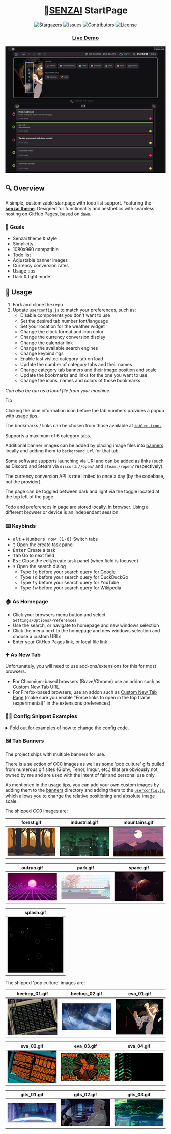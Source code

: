 <h1 align="center">
  🌱<a href="https://vectorcmdr.github.io/senzai-startpage">SENZAI</a> StartPage
</h1>

<div align="center">
  
[![Stargazers][stars-shield]][stars-url] [![Issues][issues-shield]][issues-url] [![Contributors][contributors-shield]][contributors-url]
[![License][license-shield]][license-url] 

</div>

[issues-shield]: https://img.shields.io/github/issues/vectorcmdr/senzai-startpage?style=for-the-badge&logo=gitbook&color=fdac72&logoColor=f5f5ef&labelColor=2a262c
[issues-url]: https://github.com/vectorcmdr/senzai-startpage/graphs/issues

[contributors-shield]: https://img.shields.io/github/contributors/vectorcmdr/senzai-startpage?style=for-the-badge&logo=github&color=c5b4f8&logoColor=f5f5ef&labelColor=2a262c
[contributors-url]: https://github.com/vectorcmdr/senzai-startpage/graphs/contributors

[stars-shield]: https://img.shields.io/github/stars/vectorcmdr/senzai-startpage?style=for-the-badge&logo=starship&color=b9e48b&logoColor=f5f5ef&labelColor=2a262c
[stars-url]: https://github.com/vectorcmdr/senzai-startpage/stargazers

[license-shield]: https://img.shields.io/github/license/vectorcmdr/senzai-startpage?label=License&style=for-the-badge&logo=bookstack&color=49d1e9&logoColor=f5f5ef&labelColor=2a262c
[license-url]: https://github.com/vectorcmdr/senzai-startpage/blob/main/LICENSE.txt

<h3 align="center">
  <a href="https://vectorcmdr.github.io/senzai-startpage">Live Demo </a>
</h3>

<p align="center">
  <img src="assets/preview.png"/>
</p>

## 🔍 Overview

A simple, customizable startpage with todo list support. Featuring the [**senzai theme**](https://vectorcmdr.github.io/senzai-theme/).
Designed for functionality and aesthetics with seamless hosting on GitHub Pages, based on [`dawn`](https://github.com/b-coimbra/dawn).

### 💭 Goals

- Senzai theme & style
- Simplicity
- 1080x960 compatible
- Todo list
- Adjustable banner images
- Currency conversion rates
- Usage tips
- Dark & light mode

## 🚀 Usage

1. Fork and clone the repo
2. Update [`userconfig.js`](userconfig.js) to match your preferences, such as:
   - Disable components you don't want to use
   - Set the desired tab number font/language
   - Set your location for the weather widget
   - Change the clock format and icon color
   - Change the currency conversion display
   - Change the calendar link
   - Change the available search engines
   - Change keybindings
   - Enable last visited category tab on load
   - Update the number of category tabs and their names
   - Change category tab banners and their image position and scale
   - Update the bookmarks and links for the one you want to use
   - Change the icons, names and colors of those bookmarks

<i>Can also be run as a local file from your machine.</i>

> [!TIP]
> Clicking the blue information icon before the tab numbers provides a popup with usage tips.
>
> The bookmarks / links can be chosen from those available at [`tabler-icons`](https://tabler.io/icons).
>
> Supports a maximum of 6 category tabs.
>
> Additional banner images can be added by placing image files into [banners](src/img/banners) locally and adding them to `background_url` for that tab.
>
> Some software supports launching via URI and can be added as links (such as Discord and Steam via `discord://open/` and `steam://open/` respectively).
>
> The currency conversion API is rate limited to once a day (by the codebase, not the provider).
>
> The page can be toggled between dark and light via the toggle located at the top left of the page.
>
> Todo and preferences in page are stored locally, in browser. Using a different browser or device is an independant session.

### ⌨️ Keybinds
* <kbd>alt</kbd> + <kbd>Numbers row (1-6)</kbd> Switch tabs
* <kbd>t</kbd> Open the create task panel
* <kbd>Enter</kbd> Create a task
* <kbd>Tab</kbd> Go to next field
* <kbd>Esc</kbd> Close the edit/create task panel (when field is focused)
* <kbd>s</kbd> Open the search dialog
  - Type <kbd>!g</kbd> before your search query for Google
  - Type <kbd>!d</kbd> before your search query for DuckDuckGo
  - Type <kbd>!y</kbd> before your search query for YouTube
  - Type <kbd>!w</kbd> before your search query for Wikipedia

### 🏠 As Homepage

- Click your browsers menu button and select `Settings/Options/Preferences`
- Use the search, or navigate to homepage and new windows selection
- Click the menu next to the homepage and new windows selection and choose a custom URLs
- Enter your GitHub Pages link, or local file link

### ➕ As New Tab

Unfortunately, you will need to use add-ons/extensions for this for most browsers.

- For Chromium-based browsers (Brave/Chrome) use an addon such as [Custom New Tab URL](https://chrome.google.com/webstore/detail/custom-new-tab-url/mmjbdbjnoablegbkcklggeknkfcjkjia).
- For Firefox-based browsers, use an addon such as [Custom New Tab Page](https://addons.mozilla.org/en-US/firefox/addon/custom-new-tab-page/?src=search) (make sure you enable "Force links to open in the top frame (experimental)" in the extensions preferences).

### 👨‍💻 Config Snippet Examples
<details>
<summary>Fold out for examples of how to change the config code.</summary>

#### 🚫 Component Disabling

To disable a component module, put their name into the list of `disabled` components like so:

```js
const CONFIG = new Config({
    // ...
    disabled: ['todo-list'] // currency-compare, current-time, weather-forecast, etc.
});
```

The names can be found listed in [`module.js`](src/common/module.js)

#### ➕ Tabs

Create new tabs and categories like so:

```js
const CONFIG = new Config({
    // ...
    tabs: [
        {
            name: 'chill',
            background_url: 'src/res/banners/cc0/space.gif',
            categories: [{
                name: 'video',
                links: [{
                    url: 'https://youtube.com',
                    name: 'youtube',
                    icon: 'brand-youtube',
                    icon_color: '#ff2d5e'
                }]
            }]
        }
    ]
)
```

#### 🕙 Clock

Change the clock format in the status bar using [strftime.org](https://strftime.org) format.

Config example (`userconfig.js`):

```js
const CONFIG = new Config({
  // ...
  clock: {
    format: 'h:i p',
  }
});
```

#### ⛅ Weather Info

Change your location and temperature scale (celius, fahrenheit) like so:

```js
const CONFIG = new Config({
  // ...
  temperature: {
    location: 'Canberra, ACT',
    scale: 'C'
  }
});
```
Alternatively, click on the weather widget on the page to swap between Celius and Fahrenheit.

#### 💱 Currency Exchange

Change your base currency and the two currencies to compare like so:

```js
const CONFIG = new Config({
  // ...
  currencyconv: {
      base: 'AUD',
      baseamount: '1',
      curone: 'USD',
      curoneglyph: '$',
      curtwo: 'JPY',
      curtwoglyph: '¥',
      url: 'https://www.google.com/finance/markets/currencies'
  },
});
```
</details>

### 🖼️ Tab Banners

The project ships with multiple banners for use.

There is a selection of CC0 images as well as some 'pop culture' gifs pulled from numerous gif sites (Giphy, Tenor, Imgur, etc.) that are obviously not owned by me and are used with the intent of fair and personal use only.

As mentioned in the usage tips, you can add your own custom images by adding them to the [banners](src/img/banners) directory and adding them to the [`userconfig.js`](userconfig.js), which allows you to change the relative positioning and absolute image scale.

The shipped CC0 images are:

| forest.gif                                           | industrial.gif                                           | mountains.gif                                           |
| ---------------------------------------------------- | -------------------------------------------------------- | ------------------------------------------------------- |
| <img src="src/img/banners/cc0/forest.gif" width=175> | <img src="src/img/banners/cc0/industrial.gif" width=175> | <img src="src/img/banners/cc0/mountains.gif" width=175> |

| outrun.gif                                           | park.gif                                                 | space.gif                                               |
| ---------------------------------------------------- | -------------------------------------------------------- | ------------------------------------------------------- |
| <img src="src/img/banners/cc0/outrun.gif" width=175> | <img src="src/img/banners/cc0/park.gif" width=175>       | <img src="src/img/banners/cc0/space.gif" width=175>     |

| splash.gif                                           |
| ---------------------------------------------------- |
| <img src="src/img/banners/cc0/splash.gif" width=175> |


The shipped 'pop culture' images are:

| beebop_01.gif                                                   | beebop_02.gif                                                   | eva_01.gif                                                    |
| --------------------------------------------------------------- | --------------------------------------------------------------- | ------------------------------------------------------------- |
| <img src="src/img/banners/pop_culture/beebop_01.gif" width=175> | <img src="src/img/banners/pop_culture/beebop_02.gif" width=175> | <img src="src/img/banners/pop_culture/eva_01.gif" width=175>  |

| eva_02.gif                                                      | eva_03.gif                                                      | eva_04.gif                                                    |
| --------------------------------------------------------------- | --------------------------------------------------------------- | ------------------------------------------------------------- |
| <img src="src/img/banners/pop_culture/eva_02.gif" width=175>    | <img src="src/img/banners/pop_culture/eva_03.gif" width=175>    | <img src="src/img/banners/pop_culture/eva_04.gif" width=175>  |

| gits_01.gif                                                     | gits_02.gif                                                     | gits_03.gif                                                   |
| --------------------------------------------------------------- | --------------------------------------------------------------- | ------------------------------------------------------------- |
| <img src="src/img/banners/pop_culture/gits_01.gif" width=175>   | <img src="src/img/banners/pop_culture/gits_02.gif" width=175>   | <img src="src/img/banners/pop_culture/gits_03.gif" width=175> |
